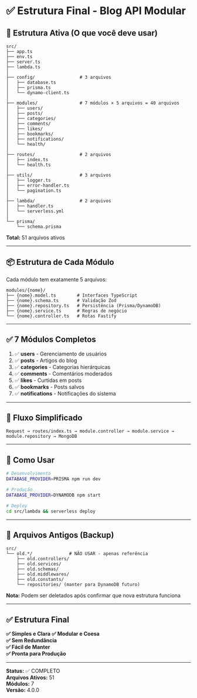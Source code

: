 # ✅ Estrutura Final - Blog API Modular

## 📁 Estrutura Ativa (O que você deve usar)

```
src/
├── app.ts
├── env.ts
├── server.ts
├── lambda.ts
│
├── config/                 # 3 arquivos
│   ├── database.ts
│   ├── prisma.ts
│   └── dynamo-client.ts
│
├── modules/                # 7 módulos × 5 arquivos = 40 arquivos
│   ├── users/
│   ├── posts/
│   ├── categories/
│   ├── comments/
│   ├── likes/
│   ├── bookmarks/
│   ├── notifications/
│   └── health/
│
├── routes/                 # 2 arquivos
│   ├── index.ts
│   └── health.ts
│
├── utils/                  # 3 arquivos
│   ├── logger.ts
│   ├── error-handler.ts
│   └── pagination.ts
│
├── lambda/                 # 2 arquivos
│   ├── handler.ts
│   └── serverless.yml
│
└── prisma/
    └── schema.prisma
```

**Total:** 51 arquivos ativos

---

## 📦 Estrutura de Cada Módulo

Cada módulo tem exatamente 5 arquivos:

```
modules/{nome}/
├── {nome}.model.ts        # Interfaces TypeScript
├── {nome}.schema.ts       # Validação Zod
├── {nome}.repository.ts   # Persistência (Prisma/DynamoDB)
├── {nome}.service.ts      # Regras de negócio
└── {nome}.controller.ts   # Rotas Fastify
```

---

## ✅ 7 Módulos Completos

1. ✅ **users** - Gerenciamento de usuários
2. ✅ **posts** - Artigos do blog
3. ✅ **categories** - Categorias hierárquicas
4. ✅ **comments** - Comentários moderados
5. ✅ **likes** - Curtidas em posts
6. ✅ **bookmarks** - Posts salvos
7. ✅ **notifications** - Notificações do sistema

---

## 🔄 Fluxo Simplificado

```
Request → routes/index.ts → module.controller → module.service → module.repository → MongoDB
```

---

## 🚀 Como Usar

```bash
# Desenvolvimento
DATABASE_PROVIDER=PRISMA npm run dev

# Produção
DATABASE_PROVIDER=DYNAMODB npm start

# Deploy
cd src/lambda && serverless deploy
```

---

## 📂 Arquivos Antigos (Backup)

```
src/
└── old.*/              # NÃO USAR - apenas referência
    ├── old.controllers/
    ├── old.services/
    ├── old.schemas/
    ├── old.middlewares/
    ├── old.constants/
    └── repositories/ (manter para DynamoDB futuro)
```

**Nota:** Podem ser deletados após confirmar que nova estrutura funciona

---

## ✅ Estrutura Final

**✅ Simples e Clara**
**✅ Modular e Coesa**  
**✅ Sem Redundância**  
**✅ Fácil de Manter**  
**✅ Pronta para Produção**

---

**Status:** ✅ COMPLETO  
**Arquivos Ativos:** 51  
**Módulos:** 7  
**Versão:** 4.0.0

